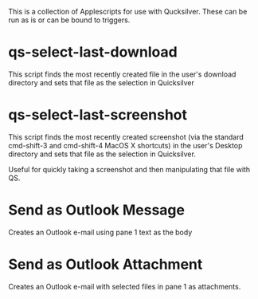 This is a collection of Applescripts for use with Qucksilver.
These can be run as is or can be bound to triggers.

# qs-select-last-download
This script finds the most recently created file in the
user's download directory and sets that file as the selection
in Quicksilver

# qs-select-last-screenshot
This script finds the most recently created screenshot (via
the standard cmd-shift-3 and cmd-shift-4 MacOS X shortcuts) in
the user's Desktop directory and sets that file as the
selection in Quicksilver.

Useful for quickly taking a screenshot and then 
manipulating that file with QS.

# Send as Outlook Message
Creates an Outlook e-mail using pane 1 text as the body

# Send as Outlook Attachment
Creates an Outlook e-mail with selected files in pane 1 as
attachments.
